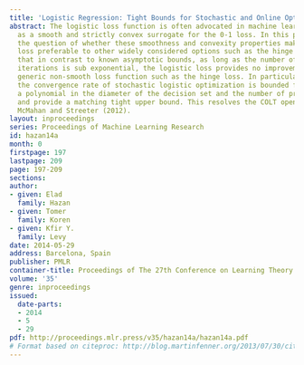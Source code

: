 ```yaml
---
title: 'Logistic Regression: Tight Bounds for Stochastic and Online Optimization'
abstract: The logistic loss function is often advocated in machine learning and statistics
  as a smooth and strictly convex surrogate for the 0-1 loss. In this paper we investigate
  the question of whether these smoothness and convexity properties make the logistic
  loss preferable to other widely considered options such as the hinge loss. We show
  that in contrast to known asymptotic bounds, as long as the number of prediction/optimization
  iterations is sub exponential, the logistic loss provides no improvement over a
  generic non-smooth loss function such as the hinge loss. In particular we show that
  the convergence rate of stochastic logistic optimization is bounded from below by
  a polynomial in the diameter of the decision set and the number of prediction iterations,
  and provide a matching tight upper bound. This resolves the COLT open problem of
  McMahan and Streeter (2012).
layout: inproceedings
series: Proceedings of Machine Learning Research
id: hazan14a
month: 0
firstpage: 197
lastpage: 209
page: 197-209
sections: 
author:
- given: Elad
  family: Hazan
- given: Tomer
  family: Koren
- given: Kfir Y.
  family: Levy
date: 2014-05-29
address: Barcelona, Spain
publisher: PMLR
container-title: Proceedings of The 27th Conference on Learning Theory
volume: '35'
genre: inproceedings
issued:
  date-parts:
  - 2014
  - 5
  - 29
pdf: http://proceedings.mlr.press/v35/hazan14a/hazan14a.pdf
# Format based on citeproc: http://blog.martinfenner.org/2013/07/30/citeproc-yaml-for-bibliographies/
---
```

